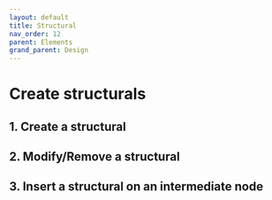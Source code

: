 ```yaml
---
layout: default
title: Structural
nav_order: 12
parent: Elements
grand_parent: Design
---
```


# Create structurals




## 1. Create a structural

## 2. Modify/Remove a structural

## 3. Insert a structural on an intermediate node
